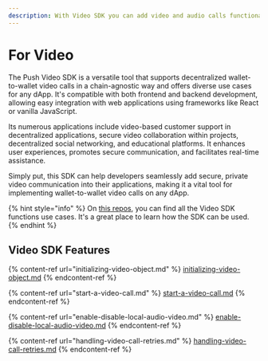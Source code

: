 ```yaml
---
description: With Video SDK you can add video and audio calls functionality to your dapp
---
```


# For Video

The Push Video SDK is a versatile tool that supports decentralized wallet-to-wallet video calls in a chain-agnostic way and offers diverse use cases for any dApp. It's compatible with both frontend and backend development, allowing easy integration with web applications using frameworks like React or vanilla JavaScript.&#x20;

Its numerous applications include video-based customer support in decentralized applications, secure video collaboration within projects, decentralized social networking, and educational platforms. It enhances user experiences, promotes secure communication, and facilitates real-time assistance.&#x20;

Simply put, this SDK can help developers seamlessly add secure, private video communication into their applications, making it a vital tool for implementing wallet-to-wallet video calls on any dApp.

{% hint style="info" %}
On [this](https://github.com/ethereum-push-notification-service/push-for-hackers/tree/main/sdk-functionality)[ repos](https://github.com/ethereum-push-notification-service/push-for-hackers/tree/main/sdk-functionality), you can find all the Video SDK functions use cases. It's a great place to learn how the SDK can be used.
{% endhint %}

## Video SDK Features

{% content-ref url="initializing-video-object.md" %}
[initializing-video-object.md](initializing-video-object.md)
{% endcontent-ref %}

{% content-ref url="start-a-video-call.md" %}
[start-a-video-call.md](start-a-video-call.md)
{% endcontent-ref %}

{% content-ref url="enable-disable-local-audio-video.md" %}
[enable-disable-local-audio-video.md](enable-disable-local-audio-video.md)
{% endcontent-ref %}

{% content-ref url="handling-video-call-retries.md" %}
[handling-video-call-retries.md](handling-video-call-retries.md)
{% endcontent-ref %}
